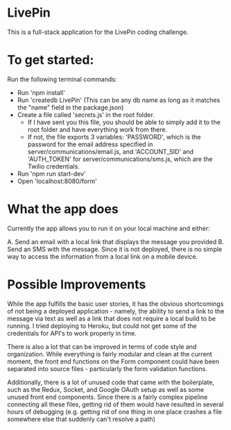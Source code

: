 # LivePin

This is a full-stack application for the LivePin coding challenge.

# To get started:

Run the following terminal commands:
- Run 'npm install'
- Run 'createdb LivePin' (This can be any db name as long as it matches the "name" field in the package.json)
- Create a file called 'secrets.js' in the root folder.
  - If I have sent you this file, you should be able to simply add it to the root folder and have everything work from there.
  - If not, the file exports 3 variables: 'PASSWORD', which is the password for the email address specified in server/communications/email.js, and 'ACCOUNT_SID' and 'AUTH_TOKEN' for server/communications/sms.js, which are the Twilio credentials.
- Run 'npm run start-dev'
- Open 'localhost:8080/form'

# What the app does

Currently the app allows you to run it on your local machine and either:

A. Send an email with a local link that displays the message you provided
B. Send an SMS with the message. Since it is not deployed, there is no simple way to access the information from a local link on a mobile device.

# Possible Improvements

While the app fulfills the basic user stories, it has the obvious shortcomings of not being a deployed application - namely, the ability to send a link to the message via text as well as a link that does not require a local build to be running. I tried deploying to Heroku, but could not get some of the credentials for API's to work properly in time.

There is also a lot that can be improved in terms of code style and organization. While everything is fairly modular and clean at the current moment, the front end functions on the Form component could have been separated into source files - particularly the form validation functions.

Additionally, there is a lot of unused code that came with the boilerplate, such as the Redux, Socket, and Google OAuth setup as well as some unused front end components. Since there is a fairly complex pipeline connecting all these files, getting rid of them would have resulted in several hours of debugging (e.g. getting rid of one thing in one place crashes a file somewhere else that suddenly can't resolve a path)
